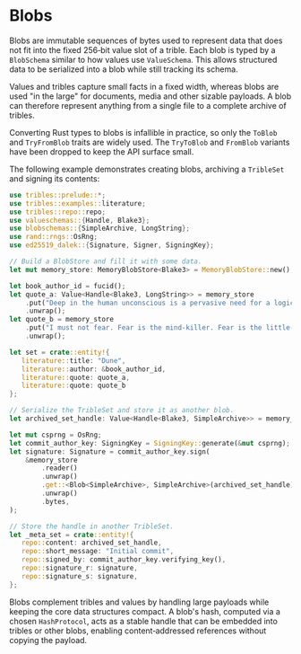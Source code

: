 # Blobs

Blobs are immutable sequences of bytes used to represent data that does not fit into the fixed 256‑bit value slot of a trible. Each blob is typed by a `BlobSchema` similar to how values use `ValueSchema`. This allows structured data to be serialized into a blob while still tracking its schema.

Values and tribles capture small facts in a fixed width, whereas blobs are used "in the large" for documents, media and other sizable payloads. A blob can therefore represent anything from a single file to a complete archive of tribles.

Converting Rust types to blobs is infallible in practice, so only the `ToBlob` and `TryFromBlob` traits are widely used. The `TryToBlob` and `FromBlob` variants have been dropped to keep the API surface small.

The following example demonstrates creating blobs, archiving a `TribleSet` and signing its contents:

```rust
use tribles::prelude::*;
use tribles::examples::literature;
use tribles::repo::repo;
use valueschemas::{Handle, Blake3};
use blobschemas::{SimpleArchive, LongString};
use rand::rngs::OsRng;
use ed25519_dalek::{Signature, Signer, SigningKey};

// Build a BlobStore and fill it with some data.
let mut memory_store: MemoryBlobStore<Blake3> = MemoryBlobStore::new();

let book_author_id = fucid();
let quote_a: Value<Handle<Blake3, LongString>> = memory_store
    .put("Deep in the human unconscious is a pervasive need for a logical universe that makes sense. But the real universe is always one step beyond logic.")
    .unwrap();
let quote_b = memory_store
    .put("I must not fear. Fear is the mind-killer. Fear is the little-death that brings total obliteration. I will face my fear. I will permit it to pass over me and through me. And when it has gone past I will turn the inner eye to see its path. Where the fear has gone there will be nothing. Only I will remain.")
    .unwrap();

let set = crate::entity!{
   literature::title: "Dune",
   literature::author: &book_author_id,
   literature::quote: quote_a,
   literature::quote: quote_b
};

// Serialize the TribleSet and store it as another blob.
let archived_set_handle: Value<Handle<Blake3, SimpleArchive>> = memory_store.put(&set).unwrap();

let mut csprng = OsRng;
let commit_author_key: SigningKey = SigningKey::generate(&mut csprng);
let signature: Signature = commit_author_key.sign(
    &memory_store
        .reader()
        .unwrap()
        .get::<Blob<SimpleArchive>, SimpleArchive>(archived_set_handle)
        .unwrap()
        .bytes,
);

// Store the handle in another TribleSet.
let _meta_set = crate::entity!{
   repo::content: archived_set_handle,
   repo::short_message: "Initial commit",
   repo::signed_by: commit_author_key.verifying_key(),
   repo::signature_r: signature,
   repo::signature_s: signature,
};
```

Blobs complement tribles and values by handling large payloads while keeping the
core data structures compact. A blob's hash, computed via a chosen
`HashProtocol`, acts as a stable handle that can be embedded into tribles or
other blobs, enabling content‑addressed references without copying the payload.
